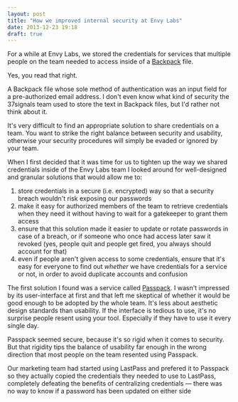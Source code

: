 ```yaml
---
layout: post
title: "How we improved internal security at Envy Labs"
date: 2013-12-23 19:18
draft: true
---
```

For a while at Envy Labs, we stored the credentials for services that multiple people on the team needed to access inside of a [Backpack](http://37signals.com/backpack-retired) file.

Yes, you read that right.

A Backpack file whose sole method of authentication was an input field for a pre-authorized email address. I don't even know what kind of security the 37signals team used to store the text in Backpack files, but I'd rather not think about it.

It's very difficult to find an appropriate solution to share credentials on a team. You want to strike the right balance between security and usability, otherwise your security procedures will simply be evaded or ignored by your team.

When I first decided that it was time for us to tighten up the way we shared credentials inside of the Envy Labs team I looked around for well-designed and granular solutions that would allow me to:

1. store credentials in a secure (i.e. encrypted) way so that a security breach wouldn't risk exposing our passwords
2. make it easy for authorized members of the team to retrieve credentials when they need it without having to wait for a gatekeeper to grant them access
3. ensure that this solution made it easier to update or rotate passwords in case of a breach, or if someone who once had access later saw it revoked (yes, people quit and people get fired, you always should account for that)
4. even if people aren't given access to some credentials, ensure that it's easy for everyone to find out *whether* we have credentials for a service or not, in order to avoid duplicate accounts and confusion

The first solution I found was a service called [Passpack](https://www.passpack.com/). I wasn't impressed by its user-interface at first and that left me skeptical of whether it would be good enough to be adopted by the whole team. It's less about aesthetic design standards than usability. If the interface is tedious to use, it's no surprise people resent using your tool. Especially if they have to use it every single day.

Passpack seemed secure, because it's so rigid when it comes to security. But that rigidity tips the balance of usability far enough in the wrong direction that most people on the team resented using Passpack.

Our marketing team had started using LastPass and prefered it to Passpack so they actually copied the credentials they needed to use to LastPass, completely defeating the benefits of centralizing credentials — there was no way to know if a password has been updated on either side